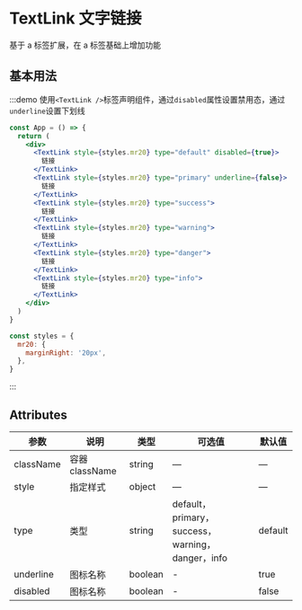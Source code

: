 # TextLink 文字链接

基于 a 标签扩展，在 a 标签基础上增加功能

## 基本用法

:::demo 使用`<TextLink />`标签声明组件，通过`disabled`属性设置禁用态，通过`underline`设置下划线

```jsx
const App = () => {
  return (
    <div>
      <TextLink style={styles.mr20} type="default" disabled={true}>
        链接
      </TextLink>
      <TextLink style={styles.mr20} type="primary" underline={false}>
        链接
      </TextLink>
      <TextLink style={styles.mr20} type="success">
        链接
      </TextLink>
      <TextLink style={styles.mr20} type="warning">
        链接
      </TextLink>
      <TextLink style={styles.mr20} type="danger">
        链接
      </TextLink>
      <TextLink style={styles.mr20} type="info">
        链接
      </TextLink>
    </div>
  )
}

const styles = {
  mr20: {
    marginRight: '20px',
  },
}
```

:::

## Attributes

| 参数      | 说明           | 类型    | 可选值                                           | 默认值  |
| --------- | -------------- | ------- | ------------------------------------------------ | ------- |
| className | 容器 className | string  | —                                                | —       |
| style     | 指定样式       | object  | —                                                | —       |
| type      | 类型           | string  | default，primary，success，warning，danger，info | default |
| underline | 图标名称       | boolean | -                                                | true    |
| disabled  | 图标名称       | boolean | -                                                | false   |
